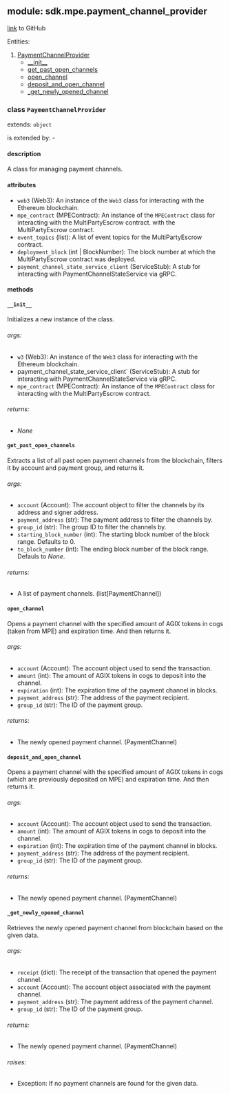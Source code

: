 ## module: sdk.mpe.payment_channel_provider

[link](https://github.com/singnet/snet-sdk-python/blob/master/snet/sdk/mpe/payment_channel_provider.py) to GitHub

Entities:
1. [PaymentChannelProvider](#class-paymentchannelprovider)
   - [\_\_init\_\_](#init)
   - [get_past_open_channels](#get_past_open_channels)
   - [open_channel](#open_channel)
   - [deposit_and_open_channel](#deposit_and_open_channel)
   - [_get_newly_opened_channel](#_get_newly_opened_channel)

### class `PaymentChannelProvider`

extends: `object`

is extended by: -

#### description

A class for managing payment channels.

#### attributes

- `web3` (Web3): An instance of the `Web3` class for interacting with the Ethereum blockchain.
- `mpe_contract` (MPEContract): An instance of the `MPEContract` class for interacting with the MultiPartyEscrow contract.
with the MultiPartyEscrow contract.
- `event_topics` (list): A list of event topics for the MultiPartyEscrow contract.
- `deployment_block` (int | BlockNumber): The block number at which the MultiPartyEscrow contract was deployed.
- `payment_channel_state_service_client` (ServiceStub): A stub for interacting with PaymentChannelStateService via gRPC.

#### methods

#### `__init__`

Initializes a new instance of the class. 

###### args:

- `w3` (Web3): An instance of the `Web3` class for interacting with the Ethereum blockchain.
- payment_channel_state_service_client` (ServiceStub): A stub for interacting with PaymentChannelStateService via gRPC.
- `mpe_contract` (MPEContract): An instance of the `MPEContract` class for interacting with the MultiPartyEscrow contract.

###### returns:

- _None_

#### `get_past_open_channels`

Extracts a list of all past open payment channels from the blockchain, filters it by account and payment group, 
and returns it.

###### args:

- `account` (Account): The account object to filter the channels by its address and signer address.
- `payment_address` (str): The payment address to filter the channels by.
- `group_id` (str): The group ID to filter the channels by.
- `starting_block_number` (int): The starting block number of the block range. Defaults to 0.
- `to_block_number` (int): The ending block number of the block range. Defauls to _None_.

###### returns:

- A list of payment channels. (list[PaymentChannel])

#### `open_channel`

Opens a payment channel with the specified amount of AGIX tokens in cogs (taken from MPE) and expiration time. 
And then returns it.

###### args:

- `account` (Account): The account object used to send the transaction.
- `amount` (int): The amount of AGIX tokens in cogs to deposit into the channel.
- `expiration` (int): The expiration time of the payment channel in blocks.
- `payment_address` (str): The address of the payment recipient.
- `group_id` (str): The ID of the payment group.

###### returns:

- The newly opened payment channel. (PaymentChannel)

#### `deposit_and_open_channel`

Opens a payment channel with the specified amount of AGIX tokens in cogs (which are previously deposited on MPE) 
and expiration time. And then returns it.

###### args:

- `account` (Account): The account object used to send the transaction.
- `amount` (int): The amount of AGIX tokens in cogs to deposit into the channel.
- `expiration` (int): The expiration time of the payment channel in blocks.
- `payment_address` (str): The address of the payment recipient.
- `group_id` (str): The ID of the payment group.

###### returns:

- The newly opened payment channel. (PaymentChannel)

#### `_get_newly_opened_channel`

Retrieves the newly opened payment channel from blockchain based on the given data.

###### args:

- `receipt` (dict): The receipt of the transaction that opened the payment channel.
- `account` (Account): The account object associated with the payment channel.
- `payment_address` (str): The payment address of the payment channel.
- `group_id` (str): The ID of the payment group.

###### returns:

- The newly opened payment channel. (PaymentChannel)

###### raises:

- Exception: If no payment channels are found for the given data.

